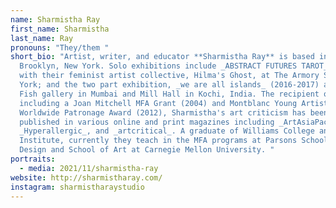 ```yaml
---
name: Sharmistha Ray
first_name: Sharmistha
last_name: Ray
pronouns: "They/them "
short_bio: "Artist, writer, and educator **Sharmistha Ray** is based in
  Brooklyn, New York. Solo exhibitions include _ABSTRACT FUTURES TAROT_ (2021)
  with their feminist artist collective, Hilma's Ghost, at The Armory Show, New
  York; and the two part exhibition, _we are all islands_ (2016-2017) at Nine
  Fish gallery in Mumbai and Mill Hall in Kochi, India. The recipient of awards
  including a Joan Mitchell MFA Grant (2004) and Montblanc Young Artist
  Worldwide Patronage Award (2012), Sharmistha's art criticism has been
  published in various online and print magazines including _ArtAsiaPacific_,
  _Hyperallergic_, and _artcritical_. A graduate of Williams College and Pratt
  Institute, currently they teach in the MFA programs at Parsons School of
  Design and School of Art at Carnegie Mellon University. "
portraits:
  - media: 2021/11/sharmistha-ray
website: http://sharmistharay.com/
instagram: sharmistharaystudio
---
```

